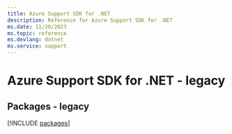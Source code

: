 ```yaml
---
title: Azure Support SDK for .NET
description: Reference for Azure Support SDK for .NET
ms.date: 11/20/2023
ms.topic: reference
ms.devlang: dotnet
ms.service: support
---
```

# Azure Support SDK for .NET - legacy
## Packages - legacy
[!INCLUDE [packages](support-index.md)]